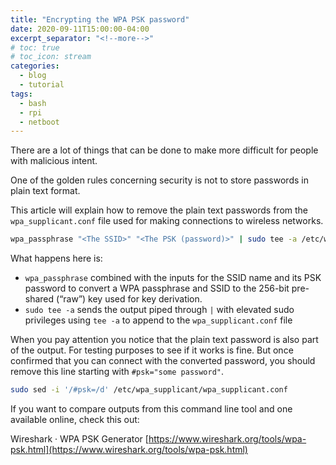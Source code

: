 ```yaml
---
title: "Encrypting the WPA PSK password"
date: 2020-09-11T15:00:00-04:00
excerpt_separator: "<!--more-->"
# toc: true
# toc_icon: stream
categories:
  - blog
  - tutorial
tags:
  - bash
  - rpi
  - netboot
---
```


There are a lot of things that can be done to make more difficult for people with malicious intent.

One of the golden rules concerning security is not to store passwords in plain text format.

This article will explain how to remove the plain text passwords from the `wpa_supplicant.conf` file used for making connections to wireless networks.

```bash
wpa_passphrase "<The SSID>" "<The PSK (password)>" | sudo tee -a /etc/wpa_supplicant/wpa_supplicant.conf
```

What happens here is:

* `wpa_passphrase` combined with the inputs for the SSID name and its PSK password to convert a WPA passphrase and SSID to the 256-bit pre-shared (“raw”) key used for key derivation.
* `sudo tee -a` sends the output piped through `|` with elevated sudo privileges using `tee -a` to append to the `wpa_supplicant.conf` file


When you pay attention you notice that the plain text password is also part of the output. For testing purposes to see if it works is fine. But once confirmed that you can connect with the converted password, you should remove this line starting with `#psk="some password"`.

```bash
sudo sed -i '/#psk=/d' /etc/wpa_supplicant/wpa_supplicant.conf
```

If you want to compare outputs from this command line tool and one available online, check this out:

Wireshark · WPA PSK Generator [https://www.wireshark.org/tools/wpa-psk.html](https://www.wireshark.org/tools/wpa-psk.html)
